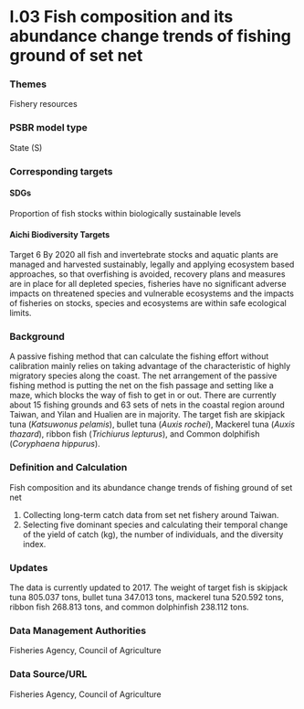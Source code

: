 # I.03 Fish composition and its abundance change trends of fishing ground of set net

<script type="text/javascript" src="http://cdn.mathjax.org/mathjax/latest/MathJax.js?config=TeX-AMS-MML_HTMLorMML"></script>

### Themes
Fishery resources
### PSBR model type
State (S)
### Corresponding targets
#### SDGs
Proportion of fish stocks within biologically sustainable levels
#### Aichi Biodiversity Targets
Target 6 By 2020 all fish and invertebrate stocks and aquatic plants are managed and harvested sustainably, legally and applying ecosystem based approaches, so that overfishing is avoided, recovery plans and measures are in place for all depleted species, fisheries have no significant adverse impacts on threatened species and vulnerable ecosystems and the impacts of fisheries on stocks, species and ecosystems are within safe ecological limits.
### Background
A passive fishing method that can calculate the fishing effort without calibration mainly relies on taking advantage of the characteristic of highly migratory species along the coast. The net arrangement of the passive fishing method is putting the net on the fish passage and setting like a maze, which blocks the way of fish to get in or out. There are currently about 15 fishing grounds and 63 sets of nets in the coastal region around Taiwan, and Yilan and Hualien are in majority. The target fish are skipjack tuna (*Katsuwonus pelamis*), bullet tuna (*Auxis rochei*), Mackerel tuna (*Auxis thazard*), ribbon fish (*Trichiurus lepturus*), and Common dolphifish (*Coryphaena hippurus*).
### Definition and Calculation
Fish composition and its abundance change trends of fishing ground of set net
1. Collecting long-term catch data from set net fishery around Taiwan.
2. Selecting five dominant species and calculating their temporal change of the yield of catch (kg), the number of individuals, and the diversity index.
### Updates
The data is currently updated to 2017. The weight of target fish is skipjack tuna 805.037 tons, bullet tuna 347.013 tons, mackerel tuna 520.592 tons, ribbon fish 268.813 tons, and common dolphinfish 238.112 tons.
### Data Management Authorities
Fisheries Agency, Council of Agriculture
### Data Source/URL
Fisheries Agency, Council of Agriculture